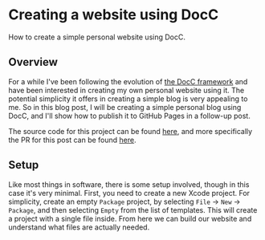 #  Creating a website using DocC

How to create a simple personal website using DocC.

## Overview

For a while I've been following the evolution of [the DocC framework](https://github.com/swiftlang/swift-docc) and have been interested in creating my own personal website using it. The potential simplicity it offers in creating a simple blog is very appealing to me. So in this blog post, I will be creating a simple personal blog using DocC, and I'll show how to publish it to GitHub Pages in a follow-up post.

The source code for this project can be found [here](https://github.com/Iikeli/iiroalhonen.com), and more specifically the PR for this post can be found [here]().

## Setup

Like most things in software, there is some setup involved, though in this case it's very minimal. First, you need to create a new Xcode project. For simplicity, create an empty `Package` project, by selecting `File` -> `New` -> `Package`, and then selecting `Empty` from the list of templates. This will create a project with a single file inside. From here we can build our website and understand what files are actually needed.
